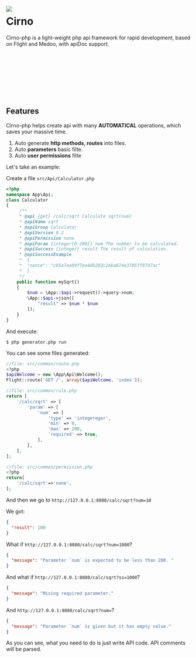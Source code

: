 <img src="https://i.ibb.co/mD1SYh0/200px.png" align="left"></img>


# Cirno



Cirno-php is a light-weight php api framework for rapid development, based on Flight and Medoo, with apiDoc support.

<br>
<br>
<br>
<br>
<br>
<br>
<br>

## Features

Cirno-php helps create api with many **AUTOMATICAL** operations, which saves your massive time. 

1. Auto generate **http methods, routes** into files.
2. Auto **parameters** basic filte.
3. Auto **user permissions**  filte

Let's take an example:

Create a file `src/Api/Calculator.php`

```php
<?php
namespace App\Api;
class Calculator
{
     /**
     * @api {get} /calc/sqrt Calculate sqrt(num)
     * @apiName sqrt
     * @apiGroup Calculator
     * @apiVersion 0.2
     * @apiPermission none
     * @apiParam {integer{0-200}} num The number to be calculated.
     * @apiSuccess {integer} result The result of calculation.
     * @apiSuccessExample
     *  {
     *  "nonce": "c65a7eeb9f7ea4db282c2eba674e3705ff8747ac"
     *  }
     */
    public function mySqrt()
    {
        $num = \App::$api->request()->query->num;
        \App::$api->json([
            "result" => $num * $num
        ]);
    }
}
```

And execute:

```shell
$ php generator.php run
```

You can see some files generated:

```php
//file: src/common/route.php
<?php
$apiWelcome = new \App\Api\Welcome();
Flight::route('GET /', array($apiWelcome, 'index'));
```

```php
//file: src/common/rule.php
return [    
    '/calc/sqrt' => [
        'param' => [
            'num' => [
                'type' => 'integereger',
                'min' => 0,
                'max' => 200,
                'required' => true,
            ],
        ],
    ],
];
```

```php
//file: src/common/permission.php
<?php
return[
    '/calc/sqrt'=>'none',
];
```

And then we go to `http://127.0.0.1:8080/calc/sqrt?num=10`

We got:

```json
{
  "result": 100
}
```

What if `http://127.0.0.1:8080/calc/sqrt?num=1000`?

```json
{
  "message": "Parameter `num` is expected to be less than 200. "
}
```

And what if `http://127.0.0.1:8080/calc/sqrt?ss=1000`?

```json
{
  "message": "Mising required parameter."
}
```

And `http://127.0.0.1:8080/calc/sqrt?num=`?

```json
{
  "message": "Parameter `num` is given but it has empty value."
}
```



As you can see, what you need to do is just write API code. API comments will be parsed.

